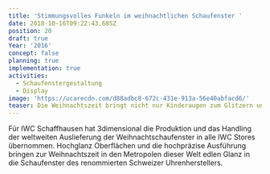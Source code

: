 ```yaml
---
title: 'Stimmungsvolles Funkeln im weihnachtlichen Schaufenster '
date: 2018-10-16T09:22:43.685Z
position: 20
draft: true
Year: '2016'
concept: false
planning: true
implementation: true
activities:
  - Schaufenstergestaltung
  - Display
image: 'https://ucarecdn.com/d88adbc8-672c-431e-913a-56e40abfacd6/'
teaser: Die Weihnachtszeit bringt nicht nur Kinderaugen zum Glitzern und Glänzen
---
```

Für IWC Schaffhausen hat 3dimensional die Produktion und das Handling der weltweiten Auslieferung der Weihnachtschaufenster in alle IWC Stores übernommen. Hochglanz Oberflächen und die hochpräzise Ausführung bringen zur Weihnachtszeit in den Metropolen dieser Welt edlen Glanz in die Schaufenster des renommierten Schweizer Uhrenherstellers.
